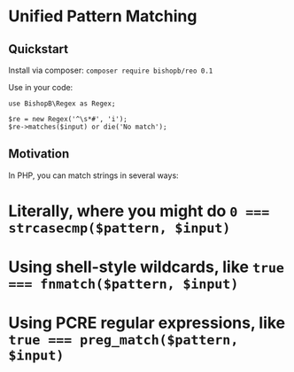 # Unified Pattern Matching

## Quickstart

Install via composer: `composer require bishopb/reo 0.1`

Use in your code:

```
use BishopB\Regex as Regex;

$re = new Regex('^\s*#', 'i');
$re->matches($input) or die('No match');
```

## Motivation
In PHP, you can match strings in several ways:

  # Literally, where you might do `0 === strcasecmp($pattern, $input)`
  # Using shell-style wildcards, like `true === fnmatch($pattern, $input)`
  # Using PCRE regular expressions, like `true === preg_match($pattern, $input)`
